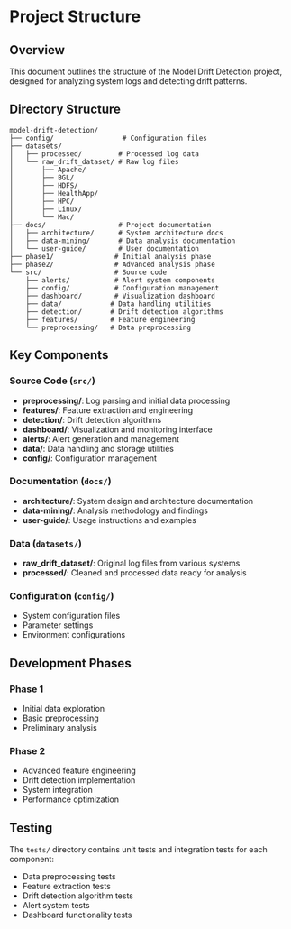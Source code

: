 # Project Structure

## Overview
This document outlines the structure of the Model Drift Detection project, designed for analyzing system logs and detecting drift patterns.

## Directory Structure

```
model-drift-detection/
├── config/                 # Configuration files
├── datasets/              
│   ├── processed/         # Processed log data
│   └── raw_drift_dataset/ # Raw log files
│       ├── Apache/
│       ├── BGL/
│       ├── HDFS/
│       ├── HealthApp/
│       ├── HPC/
│       ├── Linux/
│       └── Mac/
├── docs/                  # Project documentation
│   ├── architecture/      # System architecture docs
│   ├── data-mining/       # Data analysis documentation
│   └── user-guide/        # User documentation
├── phase1/               # Initial analysis phase
├── phase2/               # Advanced analysis phase
└── src/                  # Source code
    ├── alerts/           # Alert system components
    ├── config/           # Configuration management
    ├── dashboard/        # Visualization dashboard
    ├── data/            # Data handling utilities
    ├── detection/       # Drift detection algorithms
    ├── features/        # Feature engineering
    └── preprocessing/   # Data preprocessing
```

## Key Components

### Source Code (`src/`)
- **preprocessing/**: Log parsing and initial data processing
- **features/**: Feature extraction and engineering
- **detection/**: Drift detection algorithms
- **dashboard/**: Visualization and monitoring interface
- **alerts/**: Alert generation and management
- **data/**: Data handling and storage utilities
- **config/**: Configuration management

### Documentation (`docs/`)
- **architecture/**: System design and architecture documentation
- **data-mining/**: Analysis methodology and findings
- **user-guide/**: Usage instructions and examples

### Data (`datasets/`)
- **raw_drift_dataset/**: Original log files from various systems
- **processed/**: Cleaned and processed data ready for analysis

### Configuration (`config/`)
- System configuration files
- Parameter settings
- Environment configurations

## Development Phases

### Phase 1
- Initial data exploration
- Basic preprocessing
- Preliminary analysis

### Phase 2
- Advanced feature engineering
- Drift detection implementation
- System integration
- Performance optimization

## Testing
The `tests/` directory contains unit tests and integration tests for each component:
- Data preprocessing tests
- Feature extraction tests
- Drift detection algorithm tests
- Alert system tests
- Dashboard functionality tests 